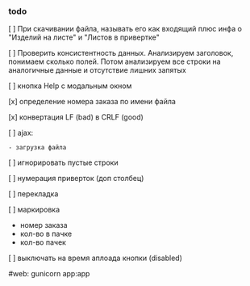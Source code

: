 ### todo

[ ] При скачивании файла, называть его как входящий плюс инфа о "Изделий на листе" 
и "Листов в привертке"

[ ] Проверить консистентность данных. Анализируем заголовок, понимаем сколько полей.
Потом анализируем все строки на аналогичные данные и отсутствие лишних запятых

[ ] кнопка Help с модальным окном

[x] определение номера заказа по имени файла

[x] конвертация LF (bad) в CRLF (good)

[ ] ajax:

    - загрузка файла
    
[ ] игнорировать пустые строки

[ ] нумерация приверток (доп столбец)

[ ] перекладка

[ ] маркировка

  - номер заказа
  - кол-во в пачке
  - кол-во пачек

[ ] выключать на время аплоада кнопки (disabled)

#web: gunicorn app:app